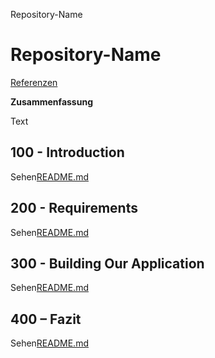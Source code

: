 Repository-Name

# Repository-Name

[Referenzen](./REFERENCES.md)

**Zusammenfassung**

Text

## 100 - Introduction

Sehen[README.md](./100/README.md)

## 200 - Requirements

Sehen[README.md](./200/README.md)

## 300 - Building Our Application

Sehen[README.md](./300/README.md)

## 400 – Fazit

Sehen[README.md](./400/README.md)
